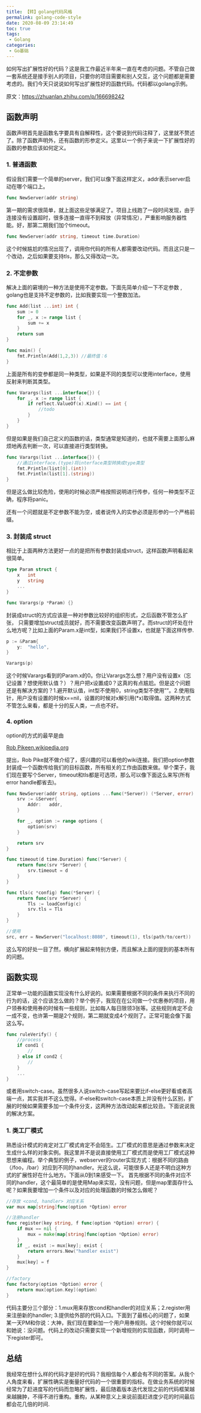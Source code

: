 ```yaml
---
title: 【转】golang代码风格
permalink: golang-code-style
date: 2020-08-09 23:14:49
toc: true
tags:
 - Golang
categories:
 - Go基础
---
```


如何写出扩展性好的代码？这是我工作最近半年来一直在考虑的问题。不管自己做一套系统还是接手别人的项目，只要你的项目需要和别人交互，这个问题都是需要考虑的。我们今天只说说如何写出扩展性好的函数代码。代码都以golang示例。

<!--more-->

原文：https://zhuanlan.zhihu.com/p/166698242

## **函数声明**

函数声明首先是函数名字要具有自解释性，这个要说到代码注释了，这里就不赘述了。除了函数声明外，还有函数的形参定义。这里以一个例子来说一下扩展性好的函数的参数应该如何定义。

### **1. 普通函数**

假设我们需要一个简单的server，我们可以像下面这样定义，addr表示server启动在哪个端口上。

```go
func NewServer(addr string)
```

第一期的需求很简单，就上面这些足够满足了。项目上线跑了一段时间发现，由于连接没有设置超时，很多连接一直得不到释放（异常情况），严重影响服务器性能。好，那第二期我们加个timeout。

```go
func NewServer(addr string, timeout time.Duration)
```

这个时候尴尬的情况出现了，调用你代码的所有人都需要改动代码。而且这只是一个改动，之后如果要支持tls，那么又得改动一次。

### **2. 不定参数**

解决上面的窘境的一种方法是使用不定参数。下面先简单介绍一下不定参数 , golang也是支持不定参数的，比如我要实现一个整数加法。

```go
func Add(list ...int) int {
    sum := 0
    for _, x := range list {
        sum += x
    }
    return sum
}

func main() {
    fmt.Println(Add(1,2,3)) //最终值：6
}
```

上面是所有的变参都是同一种类型，如果是不同的类型可以使用interface，使用反射来判断其类型。

```go
func Varargs(list ...interface{}) {
    for _, x := range list {
        if reflect.ValueOf(x).Kind() == int {
            //todo 
        }
    }
}
```



但是如果是我们自己定义的函数的话，类型通常是知道的，也就不需要上面那么麻烦地再去判断一次，可以直接进行类型转换。

```go
func Varargs(list ...interface{}) {
    //通过interface.(type)将interface类型转换成type类型
    fmt.Println(list[0].(int))
    fmt.Println(list[1].(string))
}
```

但是这么做比较危险，使用的时候必须严格按照说明进行传参，任何一种类型不正确，程序将panic。

还有一个问题就是不定参数不能为空，或者说传入的实参必须是形参的一个严格前缀。

### **3. 封装成 struct**

相比于上面两种方法更好一点的是把所有参数封装成struct，这样函数声明看起来很简单。

```go
type Param struct {
    x   int
    y   string
    ...
}

func Varargs(p *Param) {}
```

封装成struct的方式应该是一种对参数比较好的组织形式，之后函数不管怎么扩张，
只需要增加struct成员就好，而不需要改变函数声明了。而struct的坏处在什么地方呢？比如上面的Param.x是int型，如果我们不设置x，也就是下面这样传参.

```go
p := &Param{
    y:  "hello",
}

Varargs(p)
```

这个时候Varargs看到的Param.x的0。你让Varargs怎么想？用户没有设置x（忘记设置？想使用默认值？）？用户把x设置成0？这真的有点尴尬。但是这个问题还是有解决方案的？1.避开默认值，int型不使用0，string类型不使用””。2.使用指针，用户没有设置的时候x==nil，设置的时候对x解引用(*x)取得值。这两种方式不管怎么来看，都是十分的反人类，一点也不好。

### **4. option**

option的方式的最早是由

[Rob Pikeen.wikipedia.org](https://link.zhihu.com/?target=https%3A//en.wikipedia.org/wiki/Rob_Pike)

提出，Rob Pike就不做介绍了，感兴趣的可以看他的wiki连接。我们把option参数封装成一个函数传给我们的目标函数，所有相关的工作由函数来做。举个栗子，我们现在要写个Server，timeout和tls都是可选项，那么可以像下面这么来写(所有error handle都省去)。

```go
func NewServer(addr string, options ...func(*Server)) (*Server, error) {
    srv := &Server{
        Addr:   addr,
    }

    for _, option := range options {
        option(srv)
    }

    return srv
}

func timeout(d time.Duration) func(*Server) {
    return func(srv *Server) {
        srv.timeout = d
    }
}

func tls(c *config) func(*Server) {
    return func(srv *Server) {
        Tls := loadConfig(c)
        srv.tls = Tls
    }
}

//使用
src, err = NewServer("localhost:8080", timeout(1), tls(path/to/cert))
```

这么写的好处一目了然，横向扩展起来特别方便，而且解决上面的提到的基本所有的问题。

## **函数实现**

正常单一功能的函数实现没有什么好说的。如果需要根据不同的条件来执行不同的行为的话，这个应该怎么做的？举个例子，我现在在公司做一个优惠券的项目，用户领券和使用券的时候有一些规则，比如每人每日限领3张等。这些规则肯定不会一成不变，也许第一期是2个规则，第二期就变成4个规则了。正常可能会像下面这么写。

```go
func ruleVerify() {
    //process
    if cond1 {
        //
    } else if cond2 {
        //
    }
    ...
}
```

或者用switch-case。虽然很多人说switch-case写起来要比if-else更好看或者高端一点，其实我并不这么觉得。if-else和switch-case本质上并没有什么区别，扩展的时候如果需要多加一个条件分支，这两种方法改动起来都比较丑。下面说说我的解决方案。

### **1. 类工厂模式**

熟悉设计模式的肯定对工厂模式肯定不会陌生。工厂模式的意思是通过参数来决定生成什么样的对象实例。我这里并不是说直接使用工厂模式而是使用工厂模式这种思想来编程。举个典型的例子，webserver的router实现方式：根据不同的路由（/foo，/bar）对应到不同的handler。光这么说，可能很多人还是不明白这种方式的扩展性好在什么地方。下面从0到1来感受一下。
首先根据不同的条件对应不同的handler，这个最简单的是使用Map来实现，没有问题，但是map里面存什么呢？如果我要增加一个条件以及对应的处理函数的时候怎么做呢？

```go
//存放 <cond, handler> 对应关系
var mux map[string]func(option *Option) error

//注册handler
func register(key string, f func(option *Option) error) {
    if mux == nil {
        mux = make(map[string]func(option *Option) error)
    }
    if _, exist := mux[key]; exist {
        return errors.New("handler exist")
    }
    mux[key] = f
}

//factory
func factory(option *Option) error {
    return mux[option.Key](option)
}
```

代码主要分三个部分：1.mux用来存放cond和handler的对应关系；2.register用来注册新的handler; 3.提供给外部的代码入口。下面到了最核心的问题了，如果某一天PM和你说：大神，我们现在要新加一个用户用券规则。这个时候你就可以和她说：没问题。代码上的改动只需要实现一个新增规则的实现函数，同时调用一下register即可。

## **总结**

我经常在想什么样的代码才是好的代码？我相信每个人都会有不同的答案。从我个人角度来看，扩展性确实是衡量好代码的一个很重要的指标。在做业务系统的时候经常为了赶进度写的代码而忽略扩展性，最后随着版本迭代发现之前的代码框架越来越臃肿，不得不进行重构。重构，从某种意义上来说前面赶进度少花的时间最后都会花几倍的时间.
